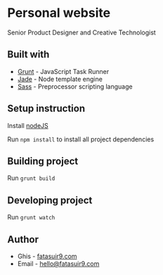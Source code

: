 # Personal website
Senior Product Designer and Creative Technologist

## Built with
- [Grunt](https://gruntjs.com/) - JavaScript Task Runner
- [Jade](http://jade-lang.com/) - Node template engine
- [Sass](https://sass-lang.com/) - Preprocessor scripting language

## Setup instruction
Install [nodeJS](https://nodejs.org/en/)

Run `npm install` to install all project dependencies

## Building project
Run `grunt build`

## Developing project
Run `grunt watch`

## Author
- Ghis - [fatasuir9.com](https://fatasuir9.com/)
- Email - [hello@fatasuir9.com](mailto:hello@fatasuir9.com)
